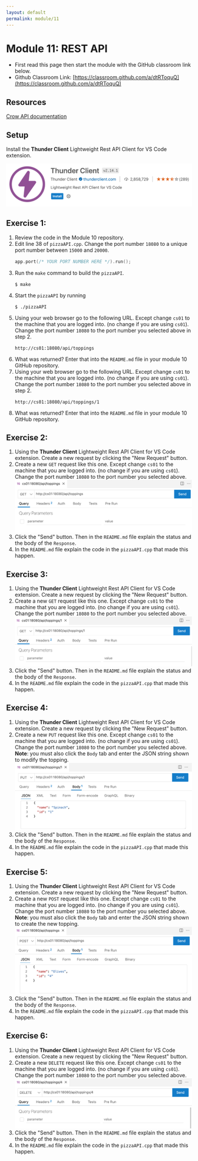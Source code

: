 ```yaml
---
layout: default
permalink: module/11
---
```


# Module 11: REST API

* First read this page then start the module with the GitHub classroom link below.
* Github Classroom Link: [https://classroom.github.com/a/dtRToquQ](https://classroom.github.com/a/dtRToquQ)

## Resources

[Crow API documentation](https://crowcpp.org/master/reference/annotated.html)

## Setup

Install the __Thunder Client__ Lightweight Rest API Client for VS Code extension.

![ThunderClient](../images/ThunderClient.png "Thunder Client")

## Exercise 1: 

1. Review the code in the Module 10 repository.
2. Edit line 38 of `pizzaAPI.cpp`. Change the port number `18080` to a unique port number between `15000` and `20000`.
    ```c++
    app.port(/* YOUR PORT NUMBER HERE */).run();
    ```
3. Run the `make` command to build the `pizzaAPI`.
    ```
    $ make
    ```
4. Start the `pizzaAPI` by running 
    ```
    $ ./pizzaAPI
    ```
5. Using your web browser go to the following URL. Except change `cs01` to the machine that you are logged into.  (no change if you are using `cs01`). Change the port number `18080` to the port number you selected above in step 2. 
    ```
    http://cs01:18080/api/toppings
    ```
6. What was returned? Enter that into the `README.md` file in your module 10 GitHub repository. 
7. Using your web browser go to the following URL. Except change `cs01` to the machine that you are logged into.  (no change if you are using `cs01`). Change the port number `18080` to the port number you selected above in step 2. 
    ```
    http://cs01:18080/api/toppings/1
    ```
8. What was returned? Enter that into the `README.md` file in your module 10 GitHub repository.

## Exercise 2: 

1. Using the __Thunder Client__ Lightweight Rest API Client for VS Code extension. Create a new request by clicking the "New Request" button.
2. Create a new `GET` request like this one. Except change `cs01` to the machine that you are logged into.  (no change if you are using `cs01`). Change the port number `18080` to the port number you selected above.
![GetAll](../images/GetAllToppings.png "GET ALL")
3. Click the "Send" button. Then in the `README.md` file explain the status and the body of the `Response`. 
4. In the `README.md` file explain the code in the `pizzaAPI.cpp` that made this happen.


## Exercise 3: 

1. Using the __Thunder Client__ Lightweight Rest API Client for VS Code extension. Create a new request by clicking the "New Request" button.
2. Create a new `GET` request like this one. Except change `cs01` to the machine that you are logged into.  (no change if you are using `cs01`). Change the port number `18080` to the port number you selected above.
![GET](../images/GetTopping.png "GET")
3. Click the "Send" button. Then in the `README.md` file explain the status and the body of the `Response`. 
4. In the `README.md` file explain the code in the `pizzaAPI.cpp` that made this happen.

## Exercise 4: 

1. Using the __Thunder Client__ Lightweight Rest API Client for VS Code extension. Create a new request by clicking the "New Request" button.
2. Create a new `PUT` request like this one. Except change `cs01` to the machine that you are logged into.  (no change if you are using `cs01`). Change the port number `18080` to the port number you selected above. __Note__: you must also click the `Body` tab and enter the JSON string shown to modify the topping. 
![PUT](../images/PutTopping.png "PUT")
3. Click the "Send" button. Then in the `README.md` file explain the status and the body of the `Response`. 
4. In the `README.md` file explain the code in the `pizzaAPI.cpp` that made this happen.

## Exercise 5: 

1. Using the __Thunder Client__ Lightweight Rest API Client for VS Code extension. Create a new request by clicking the "New Request" button.
2. Create a new `POST` request like this one. Except change `cs01` to the machine that you are logged into.  (no change if you are using `cs01`). Change the port number `18080` to the port number you selected above. __Note__: you must also click the `Body` tab and enter the JSON string shown to create the new topping. 
![POST](../images/PostTopping.png "POST")
3. Click the "Send" button. Then in the `README.md` file explain the status and the body of the `Response`. 
4. In the `README.md` file explain the code in the `pizzaAPI.cpp` that made this happen.

## Exercise 6: 

1. Using the __Thunder Client__ Lightweight Rest API Client for VS Code extension. Create a new request by clicking the "New Request" button.
2. Create a new `DELETE` request like this one. Except change `cs01` to the machine that you are logged into.  (no change if you are using `cs01`). Change the port number `18080` to the port number you selected above.
![DELETE](../images/DeleteTopping.png "DELETE")
3. Click the "Send" button. Then in the `README.md` file explain the status and the body of the `Response`. 
4. In the `README.md` file explain the code in the `pizzaAPI.cpp` that made this happen.